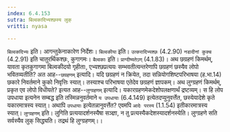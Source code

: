 ```yaml
---
index: 6.4.153
sutra: बिल्वकादिभ्यश्छस्य लुक्
vritti: nyasa

---
```

`बिल्वकदिभ्यः` इति। आगन्तुकेनाकारेण निर्देशः। `बिल्वकीया` इति। `उत्करादिभ्यश्छः` (4.2.90) `नडादीनां कुक्च` (4.2.91) इति चातुरर्थिकश्छः, कुगागमः। `बैल्वकाः` इति। `प्राग्दीष्यतेऽण्` (4.1.83)।
अथ छग्रहणं किमर्थम्, यावता कृतकुगागमा बिल्वकीदयो गृहीताः, एभ्यश्छप्रत्ययः सम्भवतीत्यन्तरेणापि छग्रहणं छस्यैव लोपो भवितव्यतीति? अत आह--`छग्रहणम्` इत्यादि। यदि छग्रहणं न क्रियेत, तदा सन्नियोगशिष्टपरिभाषया (ह.भा.14) छकारे निवर्तमाने कुको निवृत्तिः स्यात्। तस्याश्च परिभाषया एतेदेव छग्रहणं ज्ञापकम्। अथ लुग्ग्रहणं किमर्थम्, प्रकृत एव लोपो विधीयते? इत्यत आह--`लुग्ग्रहणम्` इत्यादि। यकारग्रहणमेकदेशोपलक्षणार्थं द्रष्टव्यम्। स हि लोप उपधाया इत्यनेन सम्बद्ध इति तस्मिन्ननुवर्तमाने `य उपधायाः` (6.4.149) इत्येतदप्युनुवर्त्तेत, छस्येयादेशे कृते यकारमात्रस्य स्यात्। अथापि `उपधायाः` इत्येतन्नानुवर्त्तेत? एवमपि `आदेः परस्य` (1.1.54) इतीकारमात्रस्य स्यात्। `लुग्ग्रहणम्` इति। लुगिति प्रत्ययादर्शनस्यैषा सञ्ज्ञा, न तु प्रत्यस्यैकदेशस्यादर्शनस्येति। लुग्ग्रहणे सति सर्वस्यैव लुक् सिद्ध्यति। तद्रथं हि लुग्ग्रहणम्।।